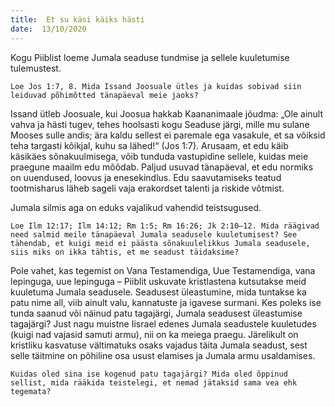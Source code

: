 ```yaml
---
title:  Et su käsi käiks hästi  
date:  13/10/2020  
---
```


Kogu Piiblist loeme Jumala seaduse tundmise ja sellele kuuletumise tulemustest.

`Loe Jos 1:7, 8. Mida Issand Joosuale ütles ja kuidas sobivad siin leiduvad põhimõtted tänapäeval meie jaoks?`

Issand ütleb Joosuale, kui Joosua hakkab Kaananimaale jõudma: „Ole ainult vahva ja hästi tugev, tehes hoolsasti kogu Seaduse järgi, mille mu sulane Mooses sulle andis; ära kaldu sellest ei paremale ega vasakule, et sa võiksid teha targasti kõikjal, kuhu sa lähed!“ (Jos 1:7). Arusaam, et edu käib käsikäes sõnakuulmisega, võib tunduda vastupidine sellele, kuidas meie praegune maailm edu mõõdab. Paljud usuvad tänapäeval, et edu normiks on uuendused, loovus ja enesekindlus. Edu saavutamiseks teatud tootmisharus läheb sageli vaja erakordset talenti ja riskide võtmist.

Jumala silmis aga on eduks vajalikud vahendid teistsugused.

`Loe Ilm 12:17; Ilm 14:12; Rm 1:5; Rm 16:26; Jk 2:10–12. Mida räägivad need salmid meile tänapäeval Jumala seadusele kuuletumisest? See tähendab, et kuigi meid ei päästa sõnakuulelikkus Jumala seadusele, siis miks on ikka tähtis, et me seadust täidaksime?`

Pole vahet, kas tegemist on Vana Testamendiga, Uue Testamendiga, vana lepinguga, uue lepinguga – Piiblit uskuvate kristlastena kutsutakse meid kuuletuma Jumala seadusele. Seadusest üleastumine, mida tuntakse ka patu nime all, viib ainult valu, kannatuste ja igavese surmani. Kes poleks ise tunda saanud või näinud patu tagajärgi, Jumala seadusest üleastumise tagajärgi? Just nagu muistne Iisrael edenes Jumala seadustele kuuletudes (kuigi nad vajasid samuti armu), nii on ka meiega praegu. Järelikult on kristliku kasvatuse vältimatuks osaks vajadus täita Jumala seadust, sest selle täitmine on põhiline osa usust elamises ja Jumala armu usaldamises.

`Kuidas oled sina ise kogenud patu tagajärgi? Mida oled õppinud sellist, mida rääkida teistelegi, et nemad jätaksid sama vea ehk tegemata?`